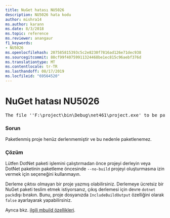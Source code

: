 ```yaml
---
title: NuGet hatası NU5026
description: NU5026 hata kodu
author: mishra14
ms.author: karann
ms.date: 8/3/2018
ms.topic: reference
ms.reviewer: anangaur
f1_keywords:
- NU5026
ms.openlocfilehash: 207585815393c5c2e8230f7816ad126e71dec938
ms.sourcegitcommit: 80cf99f40759911324468be1ec815c96aebf376d
ms.translationtype: MT
ms.contentlocale: tr-TR
ms.lasthandoff: 08/17/2019
ms.locfileid: "69564520"
---
```

# <a name="nuget-error-nu5026"></a>NuGet hatası NU5026
<pre>The file ''F:\project\bin\Debug\net461\project.exe' to be packed was not found on disk.</pre>

### <a name="issue"></a>Sorun

Paketlenmiş proje henüz derlenmemiştir ve bu nedenle paketlenemez.


### <a name="solution"></a>Çözüm

Lütfen DotNet paketi işlemini çalıştırmadan önce projeyi derleyin veya DotNet paketinin paketleme öncesinde `--no-build` projeyi oluşturmasına izin vermek için seçeneğini kullanmayın.

Derleme çıktısı olmayan bir proje yazmış olabilirsiniz. Derlemeye ücretsiz bir NuGet paketi teslim etmek istiyorsanız, çıkış derlemesi için devre `dotnet pack`dışı bırakın. Bunu, proje dosyanızda `IncludeBuildOutput` özelliğini olarak `false` ayarlayarak yapabilirsiniz.

Ayrıca bkz. [ilgili mbuild özellikleri](../msbuild-targets.md#output-assemblies).

